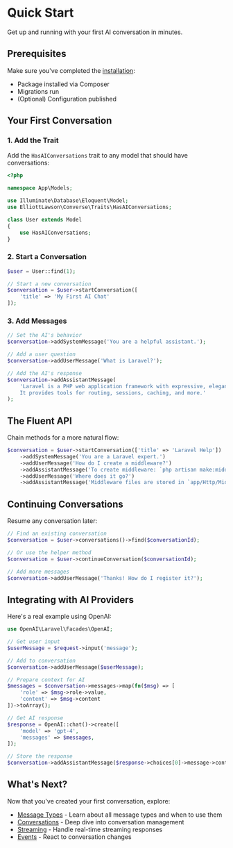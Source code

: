 # Quick Start

Get up and running with your first AI conversation in minutes.

## Prerequisites

Make sure you've completed the [installation](/guide/installation):
- Package installed via Composer
- Migrations run
- (Optional) Configuration published

## Your First Conversation

### 1. Add the Trait

Add the `HasAIConversations` trait to any model that should have conversations:

```php
<?php

namespace App\Models;

use Illuminate\Database\Eloquent\Model;
use ElliottLawson\Converse\Traits\HasAIConversations;

class User extends Model
{
    use HasAIConversations;
}
```

### 2. Start a Conversation

```php
$user = User::find(1);

// Start a new conversation
$conversation = $user->startConversation([
    'title' => 'My First AI Chat'
]);
```

### 3. Add Messages

```php
// Set the AI's behavior
$conversation->addSystemMessage('You are a helpful assistant.');

// Add a user question
$conversation->addUserMessage('What is Laravel?');

// Add the AI's response
$conversation->addAssistantMessage(
    'Laravel is a PHP web application framework with expressive, elegant syntax. 
    It provides tools for routing, sessions, caching, and more.'
);
```

## The Fluent API

Chain methods for a more natural flow:

```php
$conversation = $user->startConversation(['title' => 'Laravel Help'])
    ->addSystemMessage('You are a Laravel expert.')
    ->addUserMessage('How do I create a middleware?')
    ->addAssistantMessage('To create middleware: `php artisan make:middleware MyMiddleware`')
    ->addUserMessage('Where does it go?')
    ->addAssistantMessage('Middleware files are stored in `app/Http/Middleware/`');
```

## Continuing Conversations

Resume any conversation later:

```php
// Find an existing conversation
$conversation = $user->conversations()->find($conversationId);

// Or use the helper method
$conversation = $user->continueConversation($conversationId);

// Add more messages
$conversation->addUserMessage('Thanks! How do I register it?');
```

## Integrating with AI Providers

Here's a real example using OpenAI:

```php
use OpenAI\Laravel\Facades\OpenAI;

// Get user input
$userMessage = $request->input('message');

// Add to conversation
$conversation->addUserMessage($userMessage);

// Prepare context for AI
$messages = $conversation->messages->map(fn($msg) => [
    'role' => $msg->role->value,
    'content' => $msg->content
])->toArray();

// Get AI response
$response = OpenAI::chat()->create([
    'model' => 'gpt-4',
    'messages' => $messages,
]);

// Store the response
$conversation->addAssistantMessage($response->choices[0]->message->content);
```

## What's Next?

Now that you've created your first conversation, explore:

- [Message Types](/guide/messages) - Learn about all message types and when to use them
- [Conversations](/guide/conversations) - Deep dive into conversation management
- [Streaming](/guide/streaming) - Handle real-time streaming responses
- [Events](/guide/events) - React to conversation changes 